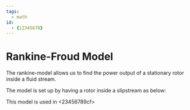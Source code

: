 ```yaml
---
tags:
  - math
id:
  - {12345678}
---
```


# Rankine-Froud Model

The rankine-model allows us to find the power output of a stationary rotor inside a fluid stream.

The model is set up by having a rotor inside a slipstream as below:

This model is used in <23456789cf>
